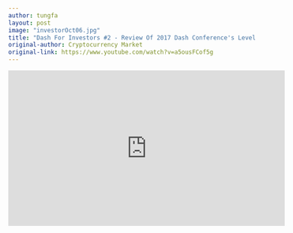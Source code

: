 ```yaml
---
author: tungfa
layout: post
image: "investorOct06.jpg"
title: "Dash For Investors #2 - Review Of 2017 Dash Conference's Level Of Professionalism"
original-author: Cryptocurrency Market
original-link: https://www.youtube.com/watch?v=a5ousFCof5g
---
```


<iframe width="560" height="315" src="https://www.youtube.com/embed/a5ousFCof5g" frameborder="0" allowfullscreen></iframe>
